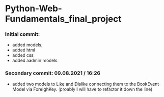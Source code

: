 # Python-Web-Fundamentals_final_project


### Initial commit:
* added models;
* added html
* added css
* added aadmin models


### Secondary commit: 09.08.2021 / 16:26
* added two models to Like and Dislike connecting them to the BookEvent Model via ForeighKey. (proably I will have to refactor it down the line)

